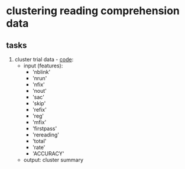 # clustering reading comprehension data

## tasks
1. cluster trial data - [code](../../clustering_trial.py):  
    - input (features):
        - 'nblink'
        - 'nrun'
        - 'nfix'
        - 'nout' 
        - 'sac'
        - 'skip' 
        - 'refix'
        - 'reg'
        - 'mfix' 
        - 'firstpass'
        - 'rereading'
        - 'total' 
        - 'rate'
        - 'ACCURACY'
    - output: cluster summary 